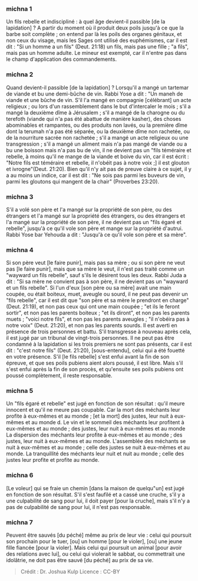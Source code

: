 
### michna 1
Un fils rebelle et indiscipliné : à quel âge devient-il passible [de la lapidation] ? A partir du moment où il produit deux poils jusqu'à ce que la barbe soit complète ; on entend par là les poils des organes génitaux, et non ceux du visage, mais les Sages ont utilisé des euphémismes, car il est dit : "Si un homme a un fils" (Deut. 21:18) un fils, mais pas une fille ; "a fils", mais pas un homme adulte. Le mineur est exempté, car il n'entre pas dans le champ d'application des commandements.

### michna 2
Quand devient-il passible [de la lapidation] ? Lorsqu'il a mangé un tartemar de viande et bu une demi-bûche de vin. Rabbi Yose a dit : "Un maneh de viande et une bûche de vin. S'il l'a mangé en compagnie [célébrant] un acte religieux ; ou lors d'un rassemblement dans le but d'intercaler le mois ; s'il a mangé la deuxième dîme à Jérusalem ; s'il a mangé de la charogne ou du terefoth (viande qui n'a pas été abattue de manière kasher), des choses abominables et rampantes, ou des produits non lavés, ou la première dîme dont la terumah n'a pas été séparée, ou la deuxième dîme non rachetée, ou de la nourriture sacrée non rachetée ; s'il a mangé un acte religieux ou une transgression ; s'il a mangé un aliment mais n'a pas mangé de viande ou a bu une boisson mais n'a pas bu de vin, il ne devient pas un "fils téméraire et rebelle, à moins qu'il ne mange de la viande et boive du vin, car il est écrit : "Notre fils est téméraire et rebelle, il n'obéit pas à notre voix ;] il est glouton et ivrogne"(Deut. 21:20). Bien qu'il n'y ait pas de preuve claire à ce sujet, il y a au moins un indice, car il est dit : "Ne sois pas parmi les buveurs de vin, parmi les gloutons qui mangent de la chair" (Proverbes 23:20).

### michna 3
S'il a volé son père et l'a mangé sur la propriété de son père, ou des étrangers et l'a mangé sur la propriété des étrangers, ou des étrangers et l'a mangé sur la propriété de son père, il ne devient pas un "fils égaré et rebelle", jusqu'à ce qu'il vole son père et mange sur la propriété d'autrui. Rabbi Yose bar Yehouda a dit : "Jusqu'à ce qu'il vole son père et sa mère".

### michna 4
Si son père veut [le faire punir], mais pas sa mère ; ou si son père ne veut pas [le faire punir], mais que sa mère le veut, il n'est pas traité comme un "wayward un fils rebelle", sauf s'ils le désirent tous les deux. Rabbi Juda a dit :  "Si sa mère ne convient pas à son père, il ne devient pas un "wayward et un fils rebelle". Si l'un d'eux [son père ou sa mère] avait une main coupée, ou était boiteux, muet, aveugle ou sourd, il ne peut pas devenir un "fils rebelle", car il est dit que "son père et sa mère le prendront en charge" (Deut. 21:19), et non pas ceux qui ont une main coupée ; "et ils le feront sortir", et non pas les parents boiteux ; "et ils diront", et non pas les parents muets ; "voici notre fils", et non pas les parents aveugles ; "il n'obéira pas à notre voix" (Deut. 21:20), et non pas les parents sourds. Il est averti en présence de trois personnes et battu. S'il transgresse à nouveau après cela, il est jugé par un tribunal de vingt-trois personnes. Il ne peut pas être condamné à la lapidation si les trois premiers ne sont pas présents, car il est dit : "c'est notre fils" (Deut. 21:20), [sous-entendu], celui qui a été fouetté en votre présence. S'il [le fils rebelle] s'est enfui avant la fin de son épreuve, et que ses poils pubiens aient alors poussé, il est libre. Mais s'il s'est enfui après la fin de son procès, et qu'ensuite ses poils pubiens ont poussé complètement, il reste responsable.

### michna 5
Un "fils égaré et rebelle" est jugé en fonction de son résultat : qu'il meure innocent et qu'il ne meure pas coupable. Car la mort des méchants leur profite à eux-mêmes et au monde ; [et la mort] des justes, leur nuit à eux-mêmes et au monde d. Le vin et le sommeil des méchants leur profitent à eux-mêmes et au monde ; des justes, leur nuit à eux-mêmes et au monde La dispersion des méchants leur profite à eux-mêmes et au monde ; des justes, leur nuit à eux-mêmes et au monde. L'assemblée des méchants se nuit à eux-mêmes et au monde ; celle des justes se nuit à eux-mêmes et au monde. La tranquillité des méchants leur nuit et nuit au monde ; celle des justes leur profite et profite au monde.

### michna 6
[Le voleur] qui se fraie un chemin [dans la maison de quelqu"un] est jugé en fonction de son résultat. S'il s'est faufilé et a cassé une cruche, s'il y a une culpabilité de sang pour lui, il doit payer [pour la cruche], mais s'il n'y a pas de culpabilité de sang pour lui, il n'est pas responsable.

### michna 7
Peuvent être sauvés [du péché] même au prix de leur vie : celui qui poursuit son prochain pour le tuer, [ou] un homme [pour le violer], [ou] une jeune fille fiancée [pour la violer]. Mais celui qui poursuit un animal [pour avoir des relations avec lui], ou celui qui violerait le sabbat, ou commettrait une idolâtrie, ne doit pas être sauvé [du péché] au prix de sa vie.

>Crédit : Dr. Joshua Kulp
>Licence : CC-BY